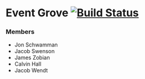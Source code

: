 Event Grove [![Build Status](https://api.travis-ci.org/the-squad-401/the-project.png)](https://www.travis-ci.com/the-squad-401/the-project)
==================
### Members

* Jon Schwamman 
* Jacob Swenson
* James Zobian 
* Calvin Hall
* Jacob Wendt
